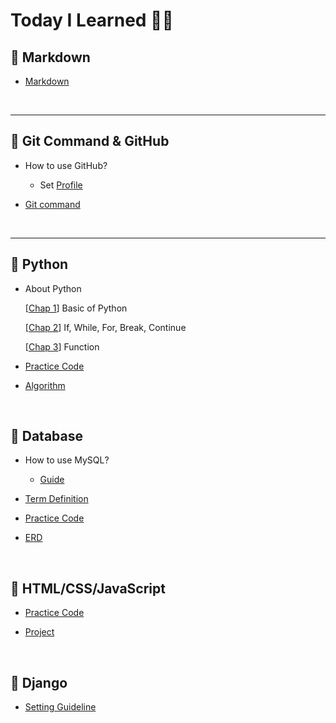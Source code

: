 # Today I Learned 👀✨

## 🍰 Markdown
* [Markdown](Markdown/markdown.md)

</br>

***

## 🍮 Git Command & GitHub
* How to use GitHub?
    * Set [Profile](https://github.com/sungshin52/sungshin52)

* [Git command](Git_command/git_command.md)

</br>

***

## 🍑 Python

* About Python
    
    [[Chap 1](Python/Chap1/Chap1.md)] Basic of Python

    [[Chap 2](Python/Chap2/Chap2.md)] If, While, For, Break, Continue

    [[Chap 3](Python/Chap3/Chap3.md)] Function

* [Practice Code](https://github.com/sungshin52/KDT_Practice)

* [Algorithm](https://github.com/sungshin52/algorithm)

</br>

## 🍨 Database

* How to use MySQL?

    * [Guide](Database/guide.md)

* [Term Definition](Database/query.md)

* [Practice Code](Database/Practice/)

* [ERD](Database/ERD/)

</br>

## 💌 HTML/CSS/JavaScript

* [Practice Code](Web/Practice/)

* [Project](Web/Project/)

</br>

## 🍡 Django

* [Setting Guideline](Django/Setting_Guideline.md)